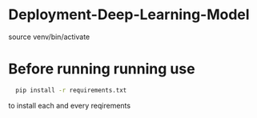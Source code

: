 # Deployment-Deep-Learning-Model
source venv/bin/activate

# Before running running use
```bash
  pip install -r requirements.txt
```
to install each and every reqirements
